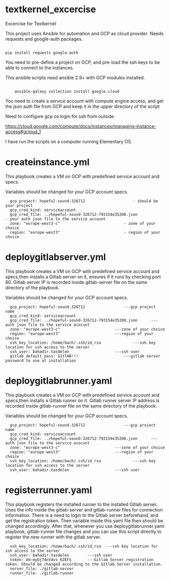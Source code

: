 # textkernel_excercise
Excercise for Textkernel


This project uses Ansible for automation and GCP as cloud provider. Needs requests and google-auth packages. 

<code>
pip install requests google-auth
</code>

You need to pre-define a project on GCP, and pre-load the ssh keys to be able to connect to the instances.

This ansible scripts need ansible 2.9+ with GCP modules installed.

<code>
	ansible-galaxy collection install google.cloud
</code>

You need to create a service account with compute engine access, and get the json auth file from GCP and keep it in the upper directory of the script

Need to configure gcp os login for ssh from outside.

https://cloud.google.com/compute/docs/instances/managing-instance-access#gcloud_1

I have run the scripts on a computer running Elementary OS.

# createinstance.yml

This playbook creates a VM on GCP with predefined service account and specs.

Variables should be changed for your GCP account specs.


      gcp_project: hopeful-sound-326712						- should be your project
      gcp_cred_kind: serviceaccount
      gcp_cred_file: ../hopeful-sound-326712-793154e35200.json	                - your auth json file to the service account
      zone: "europe-west3-c"						 	- zone of your choice
      region: "europe-west3" 							- region of your choice



# deploygitlabserver.yml

This playbook creates a VM on GCP with predefined service account and specs,then installs a Gitlab server on it, ensures if it runs by checking port 80. Gitlab server IP is recorded inside gitlab-server file on the same directory of the playbook.

Variables should be changed for your GCP account specs.


      gcp_project: hopeful-sound-326712				    ---gcp project name
      gcp_cred_kind: serviceaccount
      gcp_cred_file: ../hopeful-sound-326712-793154e35200.json      ---auth json file to the service acocunt
      zone: "europe-west3-c"					    ---zone of your choice
      region: "europe-west3"					    ---region of your choice
      ssh_key_location: /home/bach/.ssh/id_rsa			    ---ssh key location for ssh access to the server
      ssh_user: bahadir.tasdelen				    ---ssh user
      gitlab_default_pass: G1tl4B!!!				    ---gitlab server password to use at installation



# deploygitlabrunner.yaml


This playbook creates a VM on GCP with predefined service account and specs,then installs a Gitlab runner on it. Gitlab runner server IP address is recorded inside gitlab-runner file on the same directory of the playbook.

Variables should be changed for your GCP account specs.


      gcp_project: hopeful-sound-326712				    ---gcp project name
      gcp_cred_kind: serviceaccount
      gcp_cred_file: ../hopeful-sound-326712-793154e35200.json      ---auth json file to the service acocunt
      zone: "europe-west3-c"					    ---zone of your choice
      region: "europe-west3"					    ---region of your choice
      ssh_key_location: /home/bach/.ssh/id_rsa			    ---ssh key location for ssh access to the server
      ssh_user: bahadir.tasdelen				    ---ssh user

# registerrunner.yaml

This playbook registers the installed runner to the installed Gitlab server. Uses the info inside the gitlab-server and gitlab-runner files for connection information. There is a need to login to the Gitlab server beforehand, and get the registration token. Then variable inside this yaml file then should be changed accordingly. After that, whenever you use deploygitlabrunner.yaml playbook, gitlab-runner file changes and you can use this script directly to register the new runner with the gitlab server.

      ssh_key_location: /home/bach/.ssh/id_rsa	---ssh key location for ssh access to the server
      ssh_user: bahadir.tasdelen		---ssh user
      token: Vm-myUj74nVdvs_6ZEFS		---Gitlab Server registration token. Should be changed according to the Gitlab Server installation.
      server_file: ./gitlab-server
      runner_file: ./gitlab-runner
